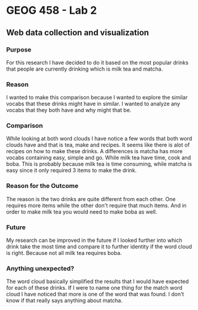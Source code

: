# GEOG 458 - Lab 2
## Web data collection and visualization

### Purpose

For this research I have decided to do it based on the most popular drinks that people
are currently drinking which is milk tea and matcha.

### Reason

I wanted to make this comparison because I wanted to explore the similar vocabs
that these drinks might have in similar. I wanted to analyze any vocabs that they
both have and why might that be.

### Comparison

While looking at both word clouds I have notice a few words that both word clouds have
and that is tea, make and recipes. It seems like there is alot of recipes on how to
make these drinks. A differences is matcha has more vocabs containing easy, simple
and go. While milk tea have time, cook and boba. This is probably because milk tea is
time consuming, while matcha is easy since it only required 3 items to make the drink.

### Reason for the Outcome

The reason is the two drinks are quite different from each other. One requires
more items while the other don't require that much items. And in order to make
milk tea you would need to make boba as well.

### Future

My research can be improved in the future if I looked further into which drink
take the most time and compare it to further identity if the word cloud is right.
Because not all milk tea requires boba.

### Anything unexpected?

The word cloud basically simplified the results that I would have expected
for each of these drinks. If I were to name one thing for the match word cloud
I have noticed that more is one of the word that was found. I don't know if that
really says anything about matcha.


